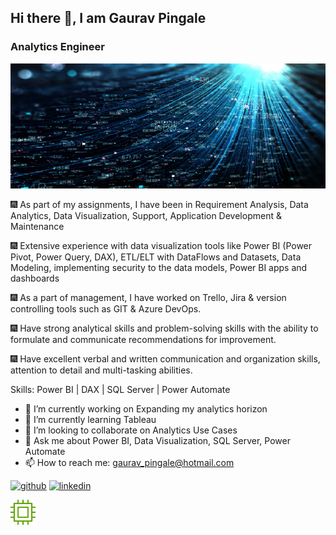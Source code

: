 ## Hi there 👋, I am Gaurav Pingale
### Analytics Engineer
<img src='https://github.com/dev-gauravpingale/dev-gauravpingale/blob/main/digital_numbers_vortex-1.jpeg' alt='github' width='1200' height='200'>

🎆 As part of my assignments, I have been in Requirement Analysis, Data Analytics, Data Visualization, Support, Application Development & Maintenance

🎆 Extensive experience with data visualization tools like Power BI (Power Pivot, Power Query, DAX), ETL/ELT with DataFlows and Datasets, Data Modeling, implementing      security to the data models, Power BI apps and dashboards

🎆 As a part of management, I have worked on Trello, Jira & version controlling tools such as GIT & Azure DevOps.

🎆 Have strong analytical skills and problem-solving skills with the ability to formulate and communicate recommendations for improvement.

🎆 Have excellent verbal and written communication and organization skills, attention to detail and multi-tasking abilities.

Skills: Power BI | DAX | SQL Server | Power Automate 

- 🔭 I’m currently working on Expanding my analytics horizon 
- 🌱 I’m currently learning Tableau 
- 👯 I’m looking to collaborate on Analytics Use Cases 
- 💬 Ask me about Power BI, Data Visualization, SQL Server, Power Automate 
- 📫 How to reach me: gaurav_pingale@hotmail.com 


[<img src='https://cdn.jsdelivr.net/npm/simple-icons@3.0.1/icons/github.svg' alt='github' height='40'>](https://github.com/dev-gauravpingale)  [<img src='https://cdn.jsdelivr.net/npm/simple-icons@3.0.1/icons/linkedin.svg' alt='linkedin' height='40'>](https://www.linkedin.com/in/https://www.linkedin.com/in/gauravpingale//)  

<a href='https://docs.github.com/en/developers'><img src='https://raw.githubusercontent.com/acervenky/animated-github-badges/master/assets/devbadge.gif' width='40' height='40'></a> 
